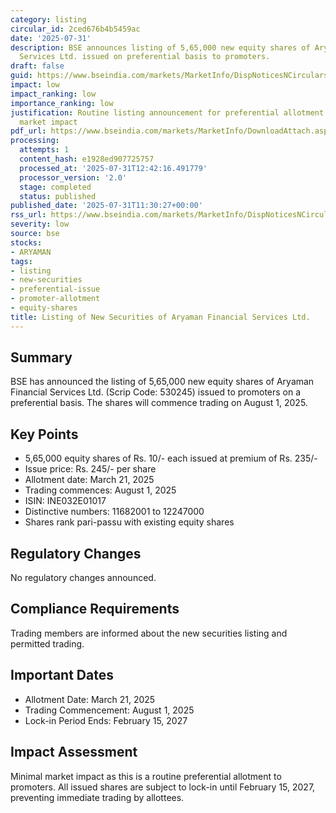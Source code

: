 ```yaml
---
category: listing
circular_id: 2ced676b4b5459ac
date: '2025-07-31'
description: BSE announces listing of 5,65,000 new equity shares of Aryaman Financial
  Services Ltd. issued on preferential basis to promoters.
draft: false
guid: https://www.bseindia.com/markets/MarketInfo/DispNoticesNCirculars.aspx?Noticeid={A4F31BC9-8546-44C1-B85D-91751187120E}&noticeno=20250731-14&dt=07/31/2025&icount=14&totcount=16&flag=0
impact: low
impact_ranking: low
importance_ranking: low
justification: Routine listing announcement for preferential allotment with limited
  market impact
pdf_url: https://www.bseindia.com/markets/MarketInfo/DownloadAttach.aspx?id=20250731-14&attachedId=
processing:
  attempts: 1
  content_hash: e1928ed907725757
  processed_at: '2025-07-31T12:42:16.491779'
  processor_version: '2.0'
  stage: completed
  status: published
published_date: '2025-07-31T11:30:27+00:00'
rss_url: https://www.bseindia.com/markets/MarketInfo/DispNoticesNCirculars.aspx?Noticeid={A4F31BC9-8546-44C1-B85D-91751187120E}&noticeno=20250731-14&dt=07/31/2025&icount=14&totcount=16&flag=0
severity: low
source: bse
stocks:
- ARYAMAN
tags:
- listing
- new-securities
- preferential-issue
- promoter-allotment
- equity-shares
title: Listing of New Securities of Aryaman Financial Services Ltd.
---
```


## Summary

BSE has announced the listing of 5,65,000 new equity shares of Aryaman Financial Services Ltd. (Scrip Code: 530245) issued to promoters on a preferential basis. The shares will commence trading on August 1, 2025.

## Key Points

- 5,65,000 equity shares of Rs. 10/- each issued at premium of Rs. 235/-
- Issue price: Rs. 245/- per share
- Allotment date: March 21, 2025
- Trading commences: August 1, 2025
- ISIN: INE032E01017
- Distinctive numbers: 11682001 to 12247000
- Shares rank pari-passu with existing equity shares

## Regulatory Changes

No regulatory changes announced.

## Compliance Requirements

Trading members are informed about the new securities listing and permitted trading.

## Important Dates

- Allotment Date: March 21, 2025
- Trading Commencement: August 1, 2025
- Lock-in Period Ends: February 15, 2027

## Impact Assessment

Minimal market impact as this is a routine preferential allotment to promoters. All issued shares are subject to lock-in until February 15, 2027, preventing immediate trading by allottees.